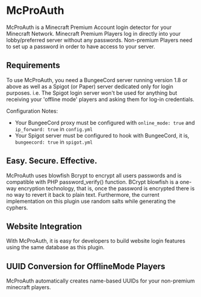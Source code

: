 # McProAuth
McProAuth is a Minecraft Premium Account login detector for your Minecraft Network.
Minecraft Premium Players log in directly into your lobby/preferred server without any passwords.
Non-premium Players need to set up a password in order to have access to your server.

## Requirements

To use McProAuth, you need a BungeeCord server running version 1.8 or above as well as a Spigot (or Paper) server dedicated only for login purposes. 
i.e. The Spigot login server won't be used for anything but receiving your 'offline mode' players and asking them for log-in credentials. 

Configuration Notes: 
- Your BungeeCord proxy must be configured with ``online_mode: true`` and ``ip_forward: true`` in ``config.yml`` 
- Your Spigot server must be configured to hook with BungeeCord, it is, ``bungeecord: true`` in ``spigot.yml``

## Easy. Secure. Effective.

McProAuth uses blowfish Bcrypt to encrypt all users passwords and is compatible with PHP password_verify() function.
BCrypt blowfish is a one-way encryption technology, that is, once the password is encrypted there is no way to revert it back to plain text. 
Furthermore, the current implementation on this plugin use random salts while generating the cyphers.

## Website Integration

With McProAuth, it is easy for developers to build website login features using the same database as this plugin.

## UUID Conversion for OfflineMode Players

McProAuth automatically creates name-based UUIDs for your non-premium minecraft players.

